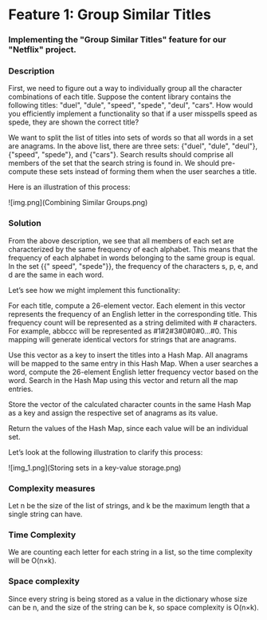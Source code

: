 # Feature 1: Group Similar Titles

### Implementing the "Group Similar Titles" feature for our "Netflix" project.

### Description

First, we need to figure out a way to individually group all the character combinations of each title. Suppose the
content library contains the following titles: "duel", "dule", "speed", "spede", "deul", "cars". How would you
efficiently implement a functionality so that if a user misspells speed as spede, they are shown the correct title?

We want to split the list of titles into sets of words so that all words in a set are anagrams. In the above list, there
are three sets: {"duel", "dule", "deul"}, {"speed", "spede"}, and {"cars"}. Search results should comprise all members
of the set that the search string is found in. We should pre-compute these sets instead of forming them when the user
searches a title.

Here is an illustration of this process:

![img.png](Combining Similar Groups.png)

### Solution

From the above description, we see that all members of each set are characterized by the same frequency of each
alphabet. This means that the frequency of each alphabet in words belonging to the same group is equal. In the set {{"
speed", "spede"}}, the frequency of the characters s, p, e, and d are the same in each word.

Let’s see how we might implement this functionality:

For each title, compute a 26-element vector. Each element in this vector represents the frequency of an English letter
in the corresponding title. This frequency count will be represented as a string delimited with # characters. For
example, abbccc will be represented as #1#2#3#0#0#0...#0. This mapping will generate identical vectors for strings that
are anagrams.

Use this vector as a key to insert the titles into a Hash Map. All anagrams will be mapped to the same entry in this
Hash Map. When a user searches a word, compute the 26-element English letter frequency vector based on the word. Search
in the Hash Map using this vector and return all the map entries.

Store the vector of the calculated character counts in the same Hash Map as a key and assign the respective set of
anagrams as its value.

Return the values of the Hash Map, since each value will be an individual set.

Let’s look at the following illustration to clarify this process:

![img_1.png](Storing sets in a key-value storage.png)

### Complexity measures

Let n be the size of the list of strings, and k be the maximum length that a single string can have.

### Time Complexity

We are counting each letter for each string in a list, so the time complexity will be O(n×k).

### Space complexity

Since every string is being stored as a value in the dictionary whose size can be n, and the size of the string can be
k, so space complexity is O(n×k).

